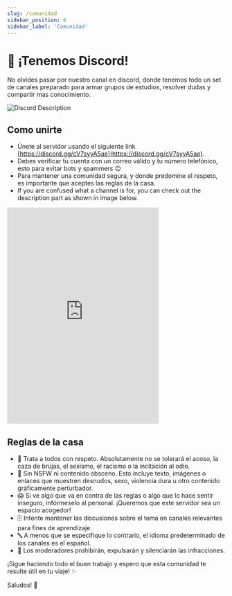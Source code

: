 ```yaml
---
slug: /comunidad
sidebar_position: 6
sidebar_label: 'Comunidad'
---
```


# 🎊 ¡Tenemos Discord!

No olvides pasar por nuestro canal en discord, donde tenemos todo un set de canales preparado para armar grupos de estudios, resolver dudas y compartir mas conocimiento.

![Discord Description](./img/discord.png)

## Como unirte
* Únete al servidor usando el siguiente link [https://discord.gg/cV7syyA5ae](https://discord.gg/cV7syyA5ae).
* Debes verificar tu cuenta con un correo válido y tu número telefónico, esto para evitar bots y spammers 😉
* Para mantener una comunidad segura, y donde predomine el respeto, es importante que aceptes las reglas de la casa.
* If you are confused what a channel is for, you can check out the description part as shown in image below.

<iframe src="https://discord.com/widget?id=1143323924172652705&theme=dark" width="350" height="500" allowtransparency="true" frameborder="0" sandbox="allow-popups allow-popups-to-escape-sandbox allow-same-origin allow-scripts"></iframe>

## Reglas de la casa
* 🙇 Trata a todos con respeto. Absolutamente no se tolerará el acoso, la caza de brujas, el sexismo, el racismo o la incitación al odio.
* 🔞 Sin NSFW ni contenido obsceno. Esto incluye texto, imágenes o enlaces que muestren desnudos, sexo, violencia dura u otro contenido gráficamente perturbador.
* 😱 Si ve algo que va en contra de las reglas o algo que lo hace sentir inseguro, infórmeselo al personal. ¡Queremos que este servidor sea un espacio acogedor!
* 🗄️ Intente mantener las discusiones sobre el tema en canales relevantes para fines de aprendizaje.
* 🔤 A menos que se especifique lo contrario, el idioma predeterminado de los canales es el español.
* 🚫 Los moderadores prohibirán, expulsarán y silenciarán las infracciones.

¡Sigue haciendo todo el buen trabajo y espero que esta comunidad te resulte útil en tu viaje! ✨

Saludos! 🥂
